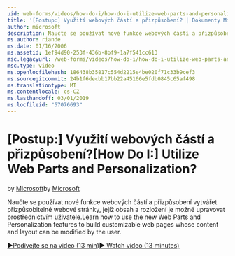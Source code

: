 ```yaml
---
uid: web-forms/videos/how-do-i/how-do-i-utilize-web-parts-and-personalization
title: '[Postup:] Využití webových částí a přizpůsobení? | Dokumenty Microsoft'
author: microsoft
description: Naučte se používat nové funkce webových částí a přizpůsobení vytvářet přizpůsobitelné webové stránky, jejíž obsah a rozložení je možné upravovat prostřednictvím uživatele.
ms.author: riande
ms.date: 01/16/2006
ms.assetid: 1ef94d90-253f-436b-8bf9-1a7f541cc613
msc.legacyurl: /web-forms/videos/how-do-i/how-do-i-utilize-web-parts-and-personalization
msc.type: video
ms.openlocfilehash: 186438b35817c554d2215e4be020f71c33b9cef3
ms.sourcegitcommit: 24b1f6decbb17bb22a45166e5fdb0845c65af498
ms.translationtype: MT
ms.contentlocale: cs-CZ
ms.lasthandoff: 03/01/2019
ms.locfileid: "57076693"
---
```

<a name="how-do-i-utilize-web-parts-and-personalization"></a><span data-ttu-id="97ee4-104">[Postup:] Využití webových částí a přizpůsobení?</span><span class="sxs-lookup"><span data-stu-id="97ee4-104">[How Do I:] Utilize Web Parts and Personalization?</span></span>
====================
<span data-ttu-id="97ee4-105">by [Microsoft](https://github.com/microsoft)</span><span class="sxs-lookup"><span data-stu-id="97ee4-105">by [Microsoft](https://github.com/microsoft)</span></span>

<span data-ttu-id="97ee4-106">Naučte se používat nové funkce webových částí a přizpůsobení vytvářet přizpůsobitelné webové stránky, jejíž obsah a rozložení je možné upravovat prostřednictvím uživatele.</span><span class="sxs-lookup"><span data-stu-id="97ee4-106">Learn how to use the new Web Parts and Personalization features to build customizable web pages whose content and layout can be modified by the user.</span></span>

[<span data-ttu-id="97ee4-107">&#9654;Podívejte se na video (13 min)</span><span class="sxs-lookup"><span data-stu-id="97ee4-107">&#9654; Watch video (13 minutes)</span></span>](https://channel9.msdn.com/Blogs/ASP-NET-Site-Videos/how-do-i-utilize-web-parts-and-personalization)

